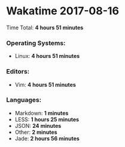 # Wakatime 2017-08-16

Time Total: **4 hours 51 minutes**

### Operating Systems:
- Linux: **4 hours 51 minutes** 

### Editors:
- Vim: **4 hours 51 minutes** 

### Languages:
- Markdown: **1 minutes** 
- LESS: **1 hours 25 minutes** 
- JSON: **24 minutes** 
- Other: **2 minutes** 
- Jade: **2 hours 56 minutes** 

